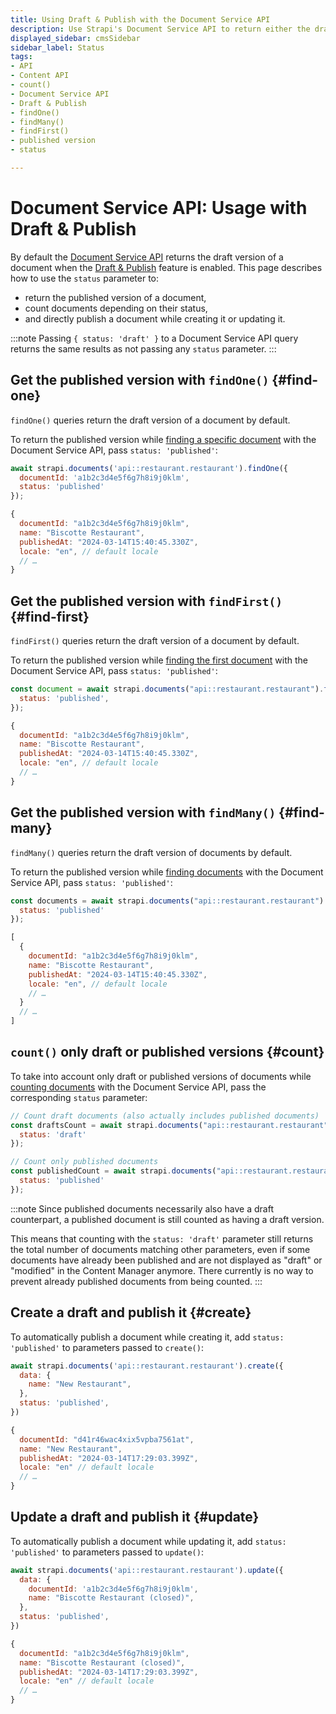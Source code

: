 ```yaml
---
title: Using Draft & Publish with the Document Service API
description: Use Strapi's Document Service API to return either the draft or the published version of a document
displayed_sidebar: cmsSidebar
sidebar_label: Status
tags:
- API
- Content API
- count()
- Document Service API
- Draft & Publish
- findOne()
- findMany()
- findFirst()
- published version
- status

---
```


# Document Service API: Usage with Draft & Publish

By default the [Document Service API](/dev-docs/api/document-service) returns the draft version of a document when the [Draft & Publish](/user-docs/content-manager/saving-and-publishing-content) feature is enabled. This page describes how to use the `status` parameter to:

- return the published version of a document,
- count documents depending on their status, 
- and directly publish a document while creating it or updating it.

:::note
Passing `{ status: 'draft' }` to a Document Service API query returns the same results as not passing any `status` parameter.
:::

## Get the published version with `findOne()` {#find-one}

`findOne()` queries return the draft version of a document by default.

To return the published version while [finding a specific document](/dev-docs/api/document-service#findone) with the Document Service API, pass `status: 'published'`:

<ApiCall>

<Request>

```js
await strapi.documents('api::restaurant.restaurant').findOne({
  documentId: 'a1b2c3d4e5f6g7h8i9j0klm',
  status: 'published'
});
```

</Request>

<Response>

```js {4}
{
  documentId: "a1b2c3d4e5f6g7h8i9j0klm",
  name: "Biscotte Restaurant",
  publishedAt: "2024-03-14T15:40:45.330Z",
  locale: "en", // default locale
  // …
}
```

</Response>

</ApiCall>

## Get the published version with `findFirst()` {#find-first}

`findFirst()` queries return the draft version of a document by default.

To return the published version while [finding the first document](/dev-docs/api/document-service#findfirst) with the Document Service API, pass `status: 'published'`:

<ApiCall noSideBySide>
<Request title="Example request">

```js
const document = await strapi.documents("api::restaurant.restaurant").findFirst({
  status: 'published',
});
```

</Request>

<Response title="Example response">

```js {4}
{
  documentId: "a1b2c3d4e5f6g7h8i9j0klm",
  name: "Biscotte Restaurant",
  publishedAt: "2024-03-14T15:40:45.330Z",
  locale: "en", // default locale
  // …
}
```

</Response>
</ApiCall>

## Get the published version with `findMany()` {#find-many}

`findMany()` queries return the draft version of documents by default.

To return the published version while [finding documents](/dev-docs/api/document-service#findmany) with the Document Service API, pass `status: 'published'`:

<ApiCall noSideBySide>
<Request title="Example request">

```js
const documents = await strapi.documents("api::restaurant.restaurant").findMany({
  status: 'published'
});
```

</Request>

<Response title="Example response">

```js {5}
[
  {
    documentId: "a1b2c3d4e5f6g7h8i9j0klm",
    name: "Biscotte Restaurant",
    publishedAt: "2024-03-14T15:40:45.330Z",
    locale: "en", // default locale
    // …
  }
  // …
]
```

</Response>
</ApiCall>

## `count()` only draft or published versions {#count}

To take into account only draft or published versions of documents while [counting documents](/dev-docs/api/document-service#count) with the Document Service API, pass the corresponding `status` parameter:

```js
// Count draft documents (also actually includes published documents)
const draftsCount = await strapi.documents("api::restaurant.restaurant").count({
  status: 'draft'
});
```

```js
// Count only published documents
const publishedCount = await strapi.documents("api::restaurant.restaurant").count({
  status: 'published'
});
```

:::note
Since published documents necessarily also have a draft counterpart, a published document is still counted as having a draft version.

This means that counting with the `status: 'draft'` parameter still returns the total number of documents matching other parameters, even if some documents have already been published and are not displayed as "draft" or "modified" in the Content Manager anymore. There currently is no way to prevent already published documents from being counted.
:::

## Create a draft and publish it {#create}

To automatically publish a document while creating it, add `status: 'published'` to parameters passed to `create()`:

<ApiCall>

<Request>

```js
await strapi.documents('api::restaurant.restaurant').create({
  data: {
    name: "New Restaurant",
  },
  status: 'published',
})
```

</Request>

<Response>

```js {5}
{
  documentId: "d41r46wac4xix5vpba7561at",
  name: "New Restaurant",
  publishedAt: "2024-03-14T17:29:03.399Z",
  locale: "en" // default locale
  // …
}
```

</Response>
</ApiCall>

## Update a draft and publish it {#update}

To automatically publish a document while updating it, add `status: 'published'` to parameters passed to `update()`:

<ApiCall>

<Request>

```js
await strapi.documents('api::restaurant.restaurant').update({
  data: {
    documentId: 'a1b2c3d4e5f6g7h8i9j0klm',
    name: "Biscotte Restaurant (closed)",
  },
  status: 'published',
})
```

</Request>

<Response>

```js {4}
{
  documentId: "a1b2c3d4e5f6g7h8i9j0klm",
  name: "Biscotte Restaurant (closed)",
  publishedAt: "2024-03-14T17:29:03.399Z",
  locale: "en" // default locale
  // …
}
```

</Response>
</ApiCall>

